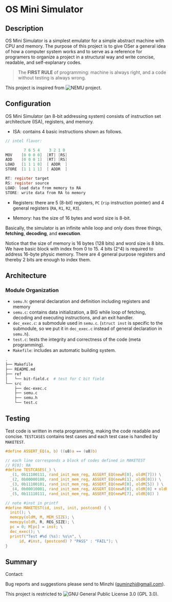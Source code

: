 # OS Mini Simulator

## Description

OS Mini Simulator is a simplest emulator for a simple abstract machine with CPU and
memory. The purpose of this project is to give OSer a general idea of how
a computer system works and to serve as a reference for programers to organize a
project in a structural way and write concise, readable, and self-explanary
codes.

> The **FIRST RULE** of programming: machine is always right, and a code without testing is always wrong. 

This project is inspired from ![NEMU project](https://github.com/NJU-ProjectN/nemu).

## Configuration

OS Mini Simulator (an 8-bit addressing system) consists of instruction set
architecture (ISA), registers, and memory.

- ISA: contains 4 basic instructions shown as follows.
	
```c
// intel flavor:

        7 6 5 4    3 2 1 0
MOV    [0 0 0 0]  [RT] [RS]
ADD    [0 0 0 1]  [RT] [RS]
LOAD   [1 1 1 0]  [ ADDR  ]
STORE  [1 1 1 1]  [ ADDR  ]

RT: register target
RS: register source
LOAD: load data from memory to RA
STORE: write data from RA to memory
```

- Registers: there are 5 (8-bit) registers, `PC` (`rip` instruction pointer) and 4 general registers (`RA`, `R1`, `R2`, `R3`).

- Memory: has the size of 16 bytes and word size is 8-bit.

Basically, the simulator is an infinite while loop and only does three things,
**fetching**, **decoding**, and **execution**.

Notice that the size of memory is 16 bytes (128 bits) and word size is 8 bits. We
have basic block with index from 0 to 15. 4 bits (2^4) is required to address 16-byte
physic memory. There are 4 general purpose registers and thereby 2 bits are enough
to index them.

## Architecture

### Module Organization

- `semu.h`: general declaration and definition including registers and memory
- `semu.c`: contains data initialization, a BIG while loop of fetching, decoding and executing instructions,
	and an exit handler.
- `dec_exec.c`: a submodule used in `semu.c`. (`struct inst` is specific to
	the submodule, so we put it in `dec_exec.c` instead of general declaration
	in `semu.h`).
- `test.c`: tests the integrity and correctness of the code (meta programming).
- `Makefile`: includes an automatic building system.

```bash
.
├── Makefile
├── README.md
├── ref
│   └── bit-field.c  # test for C bit field
└── src
    ├── dec-exec.c
    ├── semu.c
    ├── semu.h
    └── test.c
```

## Testing

Test code is written in meta programming, making the code readable and concise.
`TESTCASES` contains test cases and each test case is handled by `MAKETEST`.

```c
#define ASSERT_EQ(a, b) ((u8)a == (u8)b)

// each line corresponds a block of codes defined in MAKETEST
// R[0]: RA
#define TESTCASES(_) \
  _(1, 0b11100111, rand_init_mem_reg, ASSERT_EQ(newR[0], oldM[7])) \
  _(2, 0b00000100, rand_init_mem_reg, ASSERT_EQ(newR[1], oldR[0])) \
  _(3, 0b11100101, rand_init_mem_reg, ASSERT_EQ(newR[0], oldM[5]) ) \
  _(4, 0b00010001, rand_init_mem_reg, ASSERT_EQ(newR[0], oldR[0] + oldR[1]) ) \
  _(5, 0b11110111, rand_init_mem_reg, ASSERT_EQ(newM[7], oldR[0]) ) 

// note #inst in printf 
#define MAKETEST(id, inst, init, postcond) { \
  init(); \
  memcpy(oldM, M, MEM_SIZE); \
  memcpy(oldR, R, REG_SIZE); \
  pc = 0; M[pc] = inst; \
  dec_exec(); \
  printf("Test #%d (%s): %s\n", \
      id, #inst, (postcond) ? "PASS" : "FAIL"); \
}
```

## Summary

Contact:

Bug reports and suggestions please send to Minzhi (quminzhi@gmail.com).

This project is restricted to ![GNU General Public License 3.0 (GPL 3.0)](https://opensource.org/licenses/GPL-3.0).
